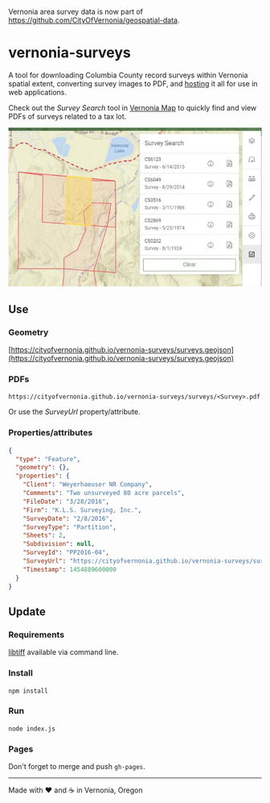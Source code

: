 Vernonia area survey data is now part of https://github.com/CityOfVernonia/geospatial-data.

# vernonia-surveys

A tool for downloading Columbia County record surveys within Vernonia spatial extent, converting survey images to PDF, and [hosting](https://cityofvernonia.github.io/vernonia-surveys/) it all for use in web applications.

Check out the _Survey Search_ tool in [Vernonia Map](https://map.vernonia-or.gov/) to quickly find and view PDFs of surveys related to a tax lot.

![Survey Search](screenshot.jpg 'Survey Search')

## Use

### Geometry

[https://cityofvernonia.github.io/vernonia-surveys/surveys.geojson](https://cityofvernonia.github.io/vernonia-surveys/surveys.geojson)

### PDFs

```
https://cityofvernonia.github.io/vernonia-surveys/surveys/<Survey>.pdf
```

Or use the _SurveyUrl_ property/attribute.

### Properties/attributes

```json
{
  "type": "Feature",
  "geometry": {},
  "properties": {
    "Client": "Weyerhaeuser NR Company",
    "Comments": "Two unsurveyed 80 acre parcels",
    "FileDate": "3/28/2016",
    "Firm": "K.L.S. Surveying, Inc.",
    "SurveyDate": "2/8/2016",
    "SurveyType": "Partition",
    "Sheets": 2,
    "Subdivision": null,
    "SurveyId": "PP2016-04",
    "SurveyUrl": "https://cityofvernonia.github.io/vernonia-surveys/surveys/PP2016-04.pdf",
    "Timestamp": 1454889600000
  }
}
```

## Update

### Requirements

[libtiff](http://www.libtiff.org/) available via command line.

### Install

```shell
npm install
```

### Run

```shell
node index.js
```

### Pages

Don't forget to merge and push `gh-pages`.

---

Made with :heart: and :coffee: in Vernonia, Oregon
